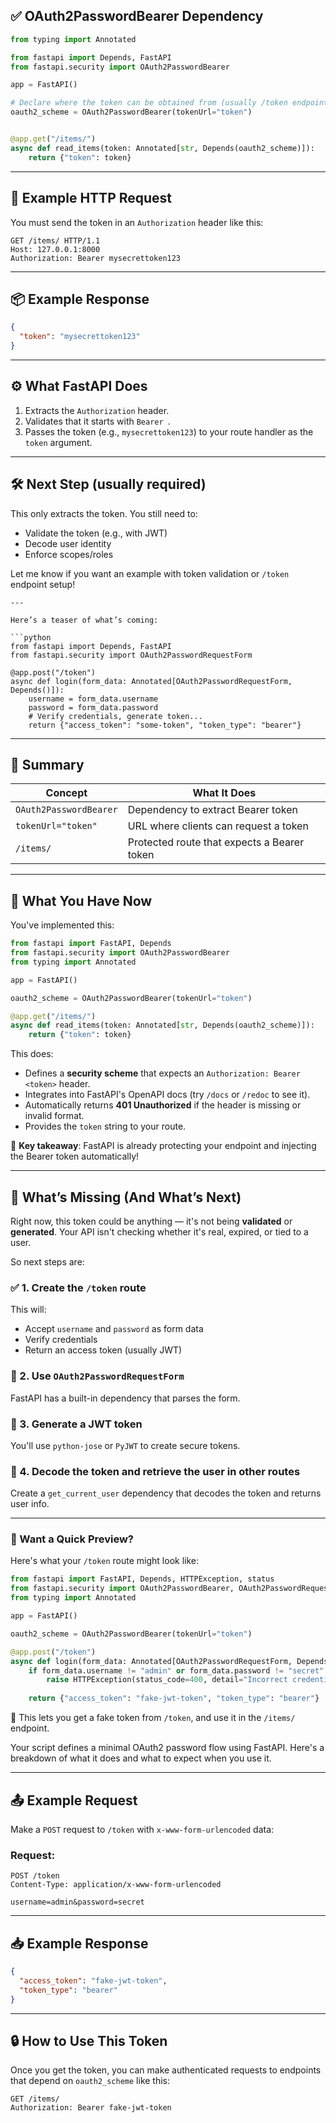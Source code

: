 ## ✅ OAuth2PasswordBearer Dependency

```python
from typing import Annotated

from fastapi import Depends, FastAPI
from fastapi.security import OAuth2PasswordBearer

app = FastAPI()

# Declare where the token can be obtained from (usually /token endpoint)
oauth2_scheme = OAuth2PasswordBearer(tokenUrl="token")


@app.get("/items/")
async def read_items(token: Annotated[str, Depends(oauth2_scheme)]):
    return {"token": token}
```

---

## 💬 Example HTTP Request

You must send the token in an `Authorization` header like this:

```
GET /items/ HTTP/1.1
Host: 127.0.0.1:8000
Authorization: Bearer mysecrettoken123
```

---

## 📦 Example Response

```json
{
  "token": "mysecrettoken123"
}
```

---

## ⚙️ What FastAPI Does

1. Extracts the `Authorization` header.
2. Validates that it starts with `Bearer `.
3. Passes the token (e.g., `mysecrettoken123`) to your route handler as the `token` argument.

---

## 🛠 Next Step (usually required)

This only extracts the token. You still need to:

* Validate the token (e.g., with JWT)
* Decode user identity
* Enforce scopes/roles

Let me know if you want an example with token validation or `/token` endpoint setup!

```
---

Here’s a teaser of what’s coming:

```python
from fastapi import Depends, FastAPI
from fastapi.security import OAuth2PasswordRequestForm

@app.post("/token")
async def login(form_data: Annotated[OAuth2PasswordRequestForm, Depends()]):
    username = form_data.username
    password = form_data.password
    # Verify credentials, generate token...
    return {"access_token": "some-token", "token_type": "bearer"}
```

---

## 🧠 Summary

| Concept               | What It Does                                 |
|------------------------|-----------------------------------------------|
| `OAuth2PasswordBearer` | Dependency to extract Bearer token            |
| `tokenUrl="token"`     | URL where clients can request a token         |
| `/items/`              | Protected route that expects a Bearer token   |

---
## 🔐 What You Have Now

You've implemented this:

```python
from fastapi import FastAPI, Depends
from fastapi.security import OAuth2PasswordBearer
from typing import Annotated

app = FastAPI()

oauth2_scheme = OAuth2PasswordBearer(tokenUrl="token")

@app.get("/items/")
async def read_items(token: Annotated[str, Depends(oauth2_scheme)]):
    return {"token": token}
```

This does:

- Defines a **security scheme** that expects an `Authorization: Bearer <token>` header.
- Integrates into FastAPI's OpenAPI docs (try `/docs` or `/redoc` to see it).
- Automatically returns **401 Unauthorized** if the header is missing or invalid format.
- Provides the `token` string to your route.

🧠 **Key takeaway**: FastAPI is already protecting your endpoint and injecting the Bearer token automatically!

---

## 🚧 What’s Missing (And What’s Next)

Right now, this token could be anything — it's not being **validated** or **generated**. Your API isn't checking whether it's real, expired, or tied to a user.

So next steps are:

### ✅ 1. Create the `/token` route
This will:
- Accept `username` and `password` as form data
- Verify credentials
- Return an access token (usually JWT)

### 🧾 2. Use `OAuth2PasswordRequestForm`
FastAPI has a built-in dependency that parses the form.

### 🔑 3. Generate a JWT token
You'll use `python-jose` or `PyJWT` to create secure tokens.

### 🧍 4. Decode the token and retrieve the user in other routes
Create a `get_current_user` dependency that decodes the token and returns user info.

---

### 🧪 Want a Quick Preview?

Here's what your `/token` route might look like:

```python
from fastapi import FastAPI, Depends, HTTPException, status
from fastapi.security import OAuth2PasswordBearer, OAuth2PasswordRequestForm
from typing import Annotated

app = FastAPI()

oauth2_scheme = OAuth2PasswordBearer(tokenUrl="token")

@app.post("/token")
async def login(form_data: Annotated[OAuth2PasswordRequestForm, Depends()]):
    if form_data.username != "admin" or form_data.password != "secret":
        raise HTTPException(status_code=400, detail="Incorrect credentials")
    
    return {"access_token": "fake-jwt-token", "token_type": "bearer"}
```

🔐 This lets you get a fake token from `/token`, and use it in the `/items/` endpoint.

Your script defines a minimal OAuth2 password flow using FastAPI. Here's a breakdown of what it does and what to expect when you use it.

---

## 📤 Example Request

Make a `POST` request to `/token` with `x-www-form-urlencoded` data:

### Request:

```
POST /token
Content-Type: application/x-www-form-urlencoded

username=admin&password=secret
```

---

## 📥 Example Response

```json
{
  "access_token": "fake-jwt-token",
  "token_type": "bearer"
}
```

---

## 🔒 How to Use This Token

Once you get the token, you can make authenticated requests to endpoints that depend on `oauth2_scheme` like this:

```http
GET /items/
Authorization: Bearer fake-jwt-token
```


